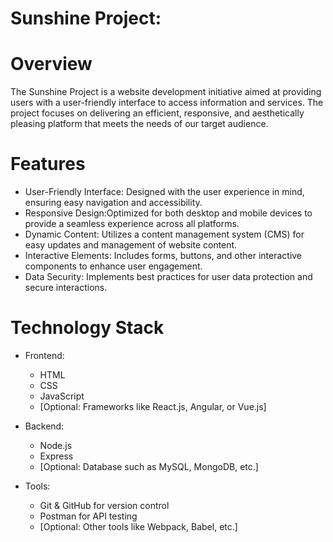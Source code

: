 # Sunshine Project:

# Overview

The Sunshine Project is a website development initiative aimed at providing users with a user-friendly interface to access information and services.
 The project focuses on delivering an efficient, responsive, and aesthetically pleasing platform that meets the needs of our target audience.

# Features

- User-Friendly Interface: Designed with the user experience in mind, ensuring easy navigation and accessibility.
- Responsive Design:Optimized for both desktop and mobile devices to provide a seamless experience across all platforms.
- Dynamic Content: Utilizes a content management system (CMS) for easy updates and management of website content.
- Interactive Elements: Includes forms, buttons, and other interactive components to enhance user engagement.
- Data Security: Implements best practices for user data protection and secure interactions.

# Technology Stack

- Frontend:
  - HTML
  - CSS
  - JavaScript
  - [Optional: Frameworks like React.js, Angular, or Vue.js]

- Backend:
  - Node.js
  - Express
  - [Optional: Database such as MySQL, MongoDB, etc.]

- Tools:
  - Git & GitHub for version control
  - Postman for API testing
  - [Optional: Other tools like Webpack, Babel, etc.]

